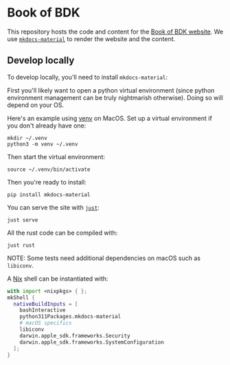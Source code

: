 # Book of BDK

This repository hosts the code and content for the [Book of BDK website](https://bitcoindevkit.github.io/book-of-bdk/).
We use [`mkdocs-material`](https://squidfunk.github.io/mkdocs-material) to render the website and the content.

## Develop locally

To develop locally, you'll need to install `mkdocs-material`:

First you'll likely want to open a python virtual environment (since python environment management can be truly nightmarish otherwise). Doing so will depend on your OS.

Here's an example using [venv](https://docs.python.org/3/library/venv.html) on MacOS. Set up a virtual environment if you don't already have one:
```shell
mkdir ~/.venv
python3 -m venv ~/.venv
```
Then start the virtual environment:
```shell
source ~/.venv/bin/activate
```

Then you're ready to install:

```shell
pip install mkdocs-material
```

You can serve the site with [`just`](https://just.systems/man/en/):

```shell
just serve
```

All the rust code can be compiled with:

```shell
just rust
```

NOTE: Some tests need additional dependencies on macOS such as `libiconv`.

A [Nix](https://nixos.org) shell can be instantiated with:

```nix
with import <nixpkgs> { };
mkShell {
  nativeBuildInputs = [
    bashInteractive
    python311Packages.mkdocs-material
    # macOS specifics
    libiconv
    darwin.apple_sdk.frameworks.Security
    darwin.apple_sdk.frameworks.SystemConfiguration
  ];
}
```
